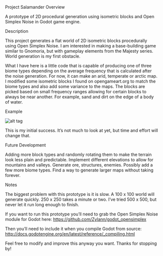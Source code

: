 ﻿Project Salamander Overview

A prototype of 2D procedural generation using isometric blocks and Open Simplex Noise in Godot game engine. 


Description

This project generates a flat world of 2D isometric blocks procedurally using Open Simplex Noise. I am interested in making a base-building game similar to Gnomoria, but with gameplay elements from the Majesty series. World generation is my first obstacle. 

What I have here is a little code that is capable of producing one of three biome types depending on the average frequency that is calculated after the noise generation. For now, it can make an arid, temperate or arctic map. I modified some isometric blocks I found on opengameart.org to match the biome types and also add some variance to the maps. The blocks are picked based on small frequency ranges allowing for certain blocks to always be near another. For example, sand and dirt on the edge of a body of water.

      
Example

![alt tag](https://s31.postimg.org/oewaqwqmj/Project_Salamander_temperate.png)

This is my initial success. It’s not much to look at yet, but time and effort will change that.



Future Development

Adding more block types and randomly rotating them to make the terrain look less plain and predictable. 
Implement different elevations to allow for mountains and valleys.
Generate ore, structures, enemies.
Possibly add a few more biome types.
Find a way to generate larger maps without taking forever.

Notes

The biggest problem with this prototype is it is slow. A 100 x 100 world will generate quickly. 250 x 250 takes a minute or two. I’ve tried 500 x 500, but never let it run long enough to finish. 

If you want to run this prototype you’ll need to grab the Open Simplex Noise module for Godot here: https://github.com/Zylann/godot_opensimplex

Then you’ll need to include it when you compile Godot from source: http://docs.godotengine.org/en/latest/reference/_compiling.html

Feel free to modify and improve this anyway you want. Thanks for stopping by!
